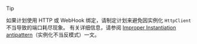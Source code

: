 > [!TIP]
>
> 如果计划使用 HTTP 或 WebHook 绑定，请制定计划来避免因实例化 `HttpClient` 不当导致的端口耗尽现象。 有关详细信息，请参阅 [Improper Instantiation antipattern](https://docs.microsoft.com/en-us/azure/architecture/antipatterns/improper-instantiation/)（实例化不当反模式）一文。
>
